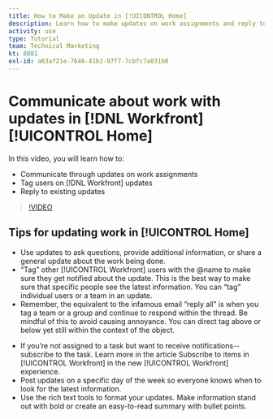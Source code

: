 ```yaml
---
title: How to Make an Update in [!UICONTROL Home]
description: Learn how to make updates on work assignments and reply to existing updates. Tag [!DNL Workfront] users in updates so they're notified about the communication.
activity: use
type: Tutorial
team: Technical Marketing
kt: 8801
exl-id: a63af21e-7646-41b2-97f7-7cbfc7a031b0
---
```

# Communicate about work with updates in [!DNL Workfront] [!UICONTROL Home]

In this video, you will learn how to:

* Communicate through updates on work assignments
* Tag users on [!DNL Workfront] updates
* Reply to existing updates

>[!VIDEO](https://video.tv.adobe.com/v/335102/?quality=12)

## Tips for updating work in [!UICONTROL Home]

* Use updates to ask questions, provide additional information, or share a general update about the work being done.
* “Tag” other [!UICONTROL Workfront] users with the @name to make sure they get notified about the update. This is the best way to make sure that specific people see the latest information. You can “tag” individual users or a team in an update.
* Remember, the equivalent to the infamous email “reply all” is when you tag a team or a group and continue to respond within the thread. Be mindful of this to avoid causing annoyance. You can direct tag above or below yet still within the context of the object.

<!---
paragraph below needs a hyperlink to an article
--->

* If you’re not assigned to a task but want to receive notifications--subscribe to the task. Learn more in the article Subscribe to items in [!UICONTROL Workfront] in the new [!UICONTROL Workfront] experience.
* Post updates on a specific day of the week so everyone knows when to look for the latest information.
* Use the rich text tools to format your updates. Make information stand out with bold or create an easy-to-read summary with bullet points.

<!---
learn more URLs
--->
